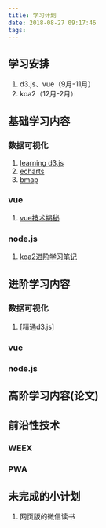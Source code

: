 ```yaml
---
title: 学习计划
date: 2018-08-27 09:17:46
tags:
---
```


## 学习安排

1. d3.js、vue（9月-11月）
2. koa2（12月-2月）


## 基础学习内容

### 数据可视化

1. [learning d3.js](http://d3.decembercafe.org/index.html)
2. [echarts](http://echarts.baidu.com/feature.html)
3. [bmap](http://lbsyun.baidu.com/index.php?title=jspopular)

### vue

1. [vue技术揭秘](https://ustbhuangyi.github.io/vue-analysis/prepare/)

### node.js

1. [koa2进阶学习笔记](https://chenshenhai.github.io/koa2-note/)


## 进阶学习内容

### 数据可视化

1. [精通d3.js]

### vue

### node.js


## 高阶学习内容(论文)


## 前沿性技术

### WEEX

### PWA

## 未完成的小计划

1. 网页版的微信读书
